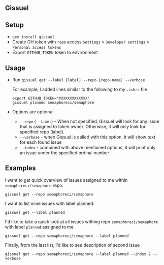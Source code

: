 Gissuel
-----

## Setup

- `gem install gissuel`
- Create GH token with `repo` access
`Settings` > `Developer settings` > `Personal access tokens`
- Export `GITHUB_TOKEN` token to environment

## Usage

- Run `gissuel get --label [label] --repo [repo-name] --verbose`

    For example, I added lines similar to the following to my `.zshrc` file

    ```
    export GITHUB_TOKEN="XXXXXXXXXXXXX"
    gissuel planned semaphoreci/semaphore
    ```

- Options are optional
  - `--repo` (`--label`) - When not specified, Gissuel will look for any issue 
  that is assigned to token owner. Otherwise, it will only look for specified repo (label).
  - `--verbose`  - when Gissuel is called with this option, it will show text for
  each found issue
  - `--index` - combined with above mentioned options, it will print only an issue
  under the specified ordinal number

## Examples


I want to get quick overview of issues assigned to me within `semaphoreci/semaphore` repo:
```
gissuel get --repo semaphoreci/semaphore 
```
I want to list mine issues with label planned:
```
gissuel get --label planned
```
I'd like to take a quick look at all issues withing repo `semaphoreci/semaphore` with label `planned` assigned to me
```
gissuel get --repo semaphoreci/semaphore --label planned
```
Finally, from the last list, I'd like to see description of second issue
```
gissuel get --repo semaphoreci/semaphore --label planned --index 2 --verbose
```
